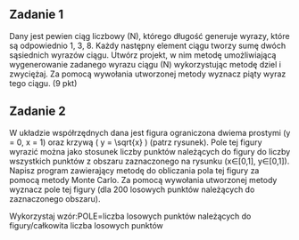 ## Zadanie 1

Dany jest pewien ciąg liczbowy \(N\), którego długość generuje wyrazy, które są odpowiednio 1, 3, 8. Każdy następny element ciągu tworzy sumę dwóch sąsiednich wyrazów ciągu. Utwórz projekt, w nim metodę umożliwiającą wygenerowanie zadanego wyrazu ciągu \(N\) wykorzystując metodę dziel i zwyciężaj. Za pomocą wywołania utworzonej metody wyznacz piąty wyraz tego ciągu. (9 pkt)

## Zadanie 2

W układzie współrzędnych dana jest figura ograniczona dwiema prostymi \(y = 0, x = 1\) oraz krzywą \( y = \sqrt{x} \) (patrz rysunek). Pole tej figury wyrazić można jako stosunek liczby punktów należących do figury do liczby wszystkich punktów z obszaru zaznaczonego na rysunku (x∈[0,1], y∈[0,1]). Napisz program zawierający metodę do obliczania pola tej figury za pomocą metody Monte Carlo. Za pomocą wywołania utworzonej metody wyznacz pole tej figury (dla 200 losowych punktów należących do zaznaczonego obszaru).

Wykorzystaj wzór:POLE=liczba losowych punktów należących do figury/całkowita liczba losowych punktów
